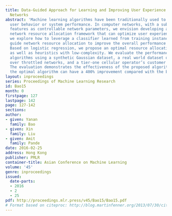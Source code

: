 ```yaml
---
title: Data-Guided Approach for Learning and Improving User Experience in Computer
  Networks
abstract: 'Machine learning algorithms have been traditionally used to understand
  user behavior or system performance. In computer networks, with a subset of input
  features as controllable network parameters, we envision developing a data-driven
  network resource allocation framework that can optimize user experience. In particular,
  we explore how to leverage a classifier learned from training instances to optimally
  guide network resource allocation to improve the overall performance on test instances.
  Based on logistic regression, we propose an optimal resource allocation algorithm,
  as well as heuristics with low-complexity. We evaluate the performance of the proposed
  algorithms using a synthetic Gaussian dataset, a real world dataset on video streaming
  over throttled networks, and a tier-one cellular operator’s customer complaint traces.
  The evaluation demonstrates the effectiveness of the proposed algorithms; e.g.,
  the optimal algorithm can have a 400% improvement compared with the baseline. '
layout: inproceedings
series: Proceedings of Machine Learning Research
id: Bao15
month: 0
firstpage: 127
lastpage: 142
page: 127-142
sections: 
author:
- given: Yanan
  family: Bao
- given: Xin
  family: Liu
- given: Amit
  family: Pande
date: 2016-02-25
address: Hong Kong
publisher: PMLR
container-title: Asian Conference on Machine Learning
volume: '45'
genre: inproceedings
issued:
  date-parts:
  - 2016
  - 2
  - 25
pdf: http://proceedings.mlr.press/v45/Bao15/Bao15.pdf
# Format based on citeproc: http://blog.martinfenner.org/2013/07/30/citeproc-yaml-for-bibliographies/
---
```


